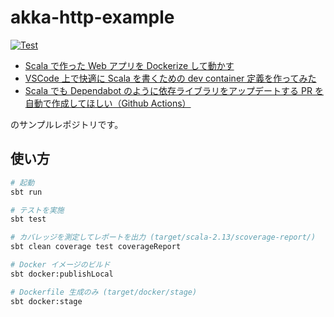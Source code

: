# akka-http-example

[![Test](https://github.com/yokra9/akka-http-example/actions/workflows/Test.yml/badge.svg)](https://github.com/yokra9/akka-http-example/actions/workflows/Test.yml)

* [Scala で作った Web アプリを Dockerize して動かす](https://qiita.com/yokra9/items/dd560305ccb5fc8cd6e1)
* [VSCode 上で快適に Scala を書くための dev container 定義を作ってみた](https://qiita.com/yokra9/items/351b9847c5f1e49a215c)
* [Scala でも Dependabot のように依存ライブラリをアップデートする PR を自動で作成してほしい（Github Actions）](https://qiita.com/yokra9/items/5d80a9397951091ed637)

のサンプルレポジトリです。

## 使い方

```bash
# 起動
sbt run

# テストを実施
sbt test

# カバレッジを測定してレポートを出力 (target/scala-2.13/scoverage-report/)
sbt clean coverage test coverageReport

# Docker イメージのビルド
sbt docker:publishLocal

# Dockerfile 生成のみ (target/docker/stage)
sbt docker:stage
```
